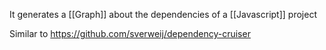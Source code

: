 It generates a [[Graph]] about the dependencies of a [[Javascript]] project

Similar to https://github.com/sverweij/dependency-cruiser
